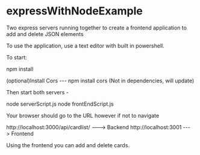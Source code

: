 # expressWithNodeExample
Two express servers running together to create a frontend application to add and delete JSON elements

To use the application, use a text editor with built in powershell.

To start:

npm install

(optional)Install Cors --- npm install cors (Not in dependencies, will update)

Then start both servers -

node serverScript.js
node frontEndScript.js

Your browser should go to the URL however if not to navigate

http://localhost:3000/api/cardlist/ ---> Backend
http://localhost:3001 ---> Frontend

Using the frontend you can add and delete cards.
